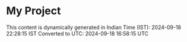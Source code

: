 # My Project

This content is dynamically generated in Indian Time (IST): 2024-09-18 22:28:15 IST
Converted to UTC: 2024-09-18 16:58:15 UTC
